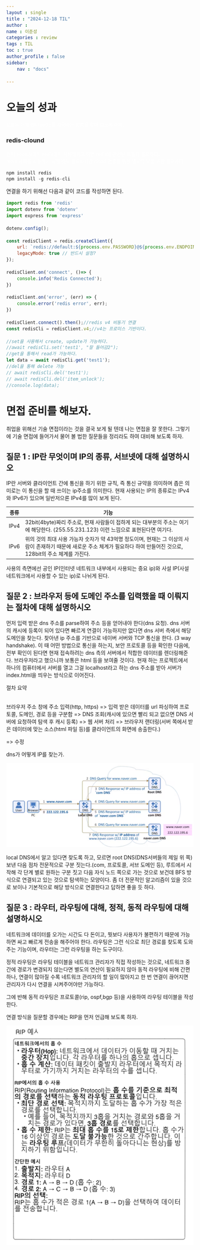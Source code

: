 ```yaml
---
layout : single
title : "2024-12-18 TIL"
author : 
name : 이준성
categories : review
tags : TIL
toc : true
author_profile : false
sidebar:
    nav : "docs"

---
```


# 오늘의 성과

<span style = "color:white; font-size:90%">오늘은 어제 했던 redis를 사용하는 방법을 찾아 보도록 하자. 
</span>

### redis-clound

<span style = "color:white; font-size:90%">현재 node.js에서 redis에서 사용하려고 하면 redis와 관련된 모듈이 필요하다. <br>
redis 자체를 사용하기 위한 것도 필요하지만 cloud 연결을 위한 별도의 모듈 또한 필요하다.
</span>

```js
npm install redis
npm install -g redis-cli
```

연결을 하기 위해선 다음과 같이 코드를 작성하면 된다.<br>

```js
import redis from 'redis'
import dotenv from 'dotenv'
import express from 'express'

dotenv.config();

const redisClient = redis.createClient({
    url: `redis://default:${process.env.PASSWORD}@${process.env.ENDPOINT}:${process.env.PORTNUMBER}/0`,
    legacyMode: true // 반드시 설정?
});

redisClient.on('connect', ()=> {
    console.info('Redis Connected');
})

redisClient.on('error', (err) => {
    console.error('redis error', err);
})

redisClient.connect().then();//redis v4 비동기 연결
const redisCli = redisClient.v4;//v4는 프로미스 기반이다.

//set을 사용해서 create, update가 가능하다.
//await redisCli.set('test1', "잘 들어감2");
//get을 통해서 read가 가능하다.
let data = await redisCli.get('test1');
//del을 통해 delete 가능
// await redisCli.del('test1');
// await redisCli.del('item_unlock');
//console.log(data);
```




# 면접 준비를 해보자.

취업을 위해선 기술 면접이라는 것을 결국 보게 될 텐데 나는 면접을 잘 못한다. 그렇기에 기술 면접에 들어가서 물어 볼 법한 질문들을 정리라도 하여 대비해 보도록 하자.<br>

## 질문 1 : IP란 무엇이며 IP의 종류, 서브넷에 대해 설명하시오

IP란 서버와 클라이언트 간에 통신을 하기 위한 규칙, 즉 통신 규약을 의미하며 좁은 의미로는 이 통신을 할 때 쓰이는 ip주소를 의미한다. 현재 사용되는 IP의 종류로는 IPv4와 IPv6가 있으며 일반저으론 IPv4를 많이 보게 된다.<br>

|종류|기능|
|---|---|
|IPv4|32bit(4byte)짜리 주소로, 현재 사람들이 접하게 되는 대부분의 주소는 여기에 해당한다. (255.55.231.123) 이런 느낌으로 표현된다면 여기다.|
|IPv6|위의 것의 최대 사용 가능자 숫자가 약 43억명 정도이며, 현재는 그 이상의 사람이 존재하기 때문에 새로운 주소 체계가 필요하다 하여 만들어진 것으로, 128bit의 주소 체계를 가진다.|

사용의 측면에선 공인 IP(인터넷 네트워크 내부에서 사용되는 중요 ip)와 사설 IP(사설 네트워크에서 사용할 수 있는 ip)로 나뉘게 된다.<br> 

## 질문 2 : 브라우저 등에 도메인 주소를 입력했을 때 이뤄지는 절차에 대해 설명하시오

먼저 입력 받은 dns 주소를 parse하여 주소 등을 얻어내야 한다(dns 요청). dns 서버의 캐시에 등록이 되어 있다면 빠르게 연결이 가능하지만 없다면 dns 서버 측에서 해당 도메인을 찾는다. 찾아낸 ip 주소를 기반으로 네이버 서버와 TCP 통신을 한다. (3 way handshake). 이 때 어떤 방법으로 통신을 하는지, 보안 프로토콜 등을 확인한 다음에, 전부 확인이 된다면 현재 접속하려는 dns 측의 서버에서 적합한 데이터를 렌더링해준다. 브라우저라고 했으니까 보통은 html 등을 보여줄 것이다. 현재 하는 프로젝트에서 하나의 컴퓨터에서 서버를 열고 그걸 localhost라고 하는 dns 주소를 받아 서버가 index.html을 띄우는 방식으로 이어진다. <br>

절차 요약<br><br>

브라우저 주소 창에 주소 입력(http, https) => 입력 받은 데이터를 url 파싱하여 프로토콜, 도메인, 경로 등을 구분함 => DNS 조회(캐시에 있으면 빨리 되고 없으면 DNS 서버에 요청하여 탐색 후 캐시 등록) => 웹 서버 처리 => 브라우저 랜더링(서버 쪽에서 받은 데이터에 맞는 소스(html 파일 등)를 클라이언트의 화면에 송출한다.)

=> 수정<br>

dns가 어떻게 IP를 찾는가.<br>

![DNS연결방식](../assets/images/DnsConnecting.png)

local DNS에서 알고 있다면 찾도록 하고, 모르면 root DNS(DNS서버들의 제일 위 쪽) 보낸 다음 점차 전문적으로 구분 짓는다.(com, 프로토콜, 서브 도메인 등), 루트에서 시작해 각 단계 별로 원하는 구분 짓고 다음 자식 노드 쪽으로 가는 것으로 보건데 BFS 방식으로 연결되고 있는 것으로 탐색하는 모양이다. 좀 더 전문적인 알고리즘이 있을 것으로 보이나 기본적으로 해당 방식으로 연결한다고 답하면 좋을 듯 하다.<br>

## 질문 3 : 라우터, 라우팅에 대해, 정적, 동적 라우팅에 대해 설명하시오

네트워크에 데이터를 오가는 시간도 다 돈이고, 뭣보다 사용자가 불편하기 때문에 가능하면 싸고 빠르게 전송을 해주어야 한다. 라우팅은 그런 식으로 최단 경로를 찾도록 도와주는 기능이며, 라우터는 그런 라우팅을 하는 도구이다.<br>

정적 라우팅은 라우팅 테이블을 네트워크 관리자가 직접 작성하는 것으로, 네트워크 중간에 경로가 변경되지 않는다면 별도의 연산이 필요하지 않아 동적 라우팅에 비해 간편하나, 연결이 많아질 수록 네트워크 관리자의 할 일이 많아지고 한 번 연결이 끊어지면 관리자가 다시 연결을 시켜주어야만 가능하다.<br>

그에 반해 동적 라우팅은 프로토콜(rip, ospf,bgp 등)을 사용하여 라우팅 테이블을 작성한다.<br>

연결 방식을 질문할 경우에는 RIP을 먼저 언급해 보도록 하자.<br>

![RIP연결방식](../assets/images/RIP연결방식.png)
